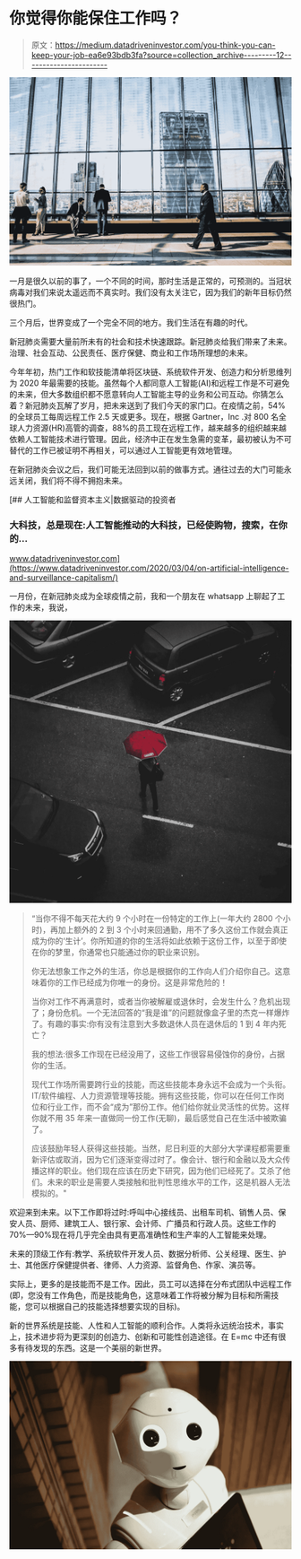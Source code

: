 # 你觉得你能保住工作吗？

> 原文：<https://medium.datadriveninvestor.com/you-think-you-can-keep-your-job-ea6e93bdb3fa?source=collection_archive---------12----------------------->

![](img/ac691510203d01269d06e14f4a1d8f1a.png)

一月是很久以前的事了，一个不同的时间，那时生活是正常的，可预测的。当冠状病毒对我们来说太遥远而不真实时。我们没有太关注它，因为我们的新年目标仍然很热门。

三个月后，世界变成了一个完全不同的地方。我们生活在有趣的时代。

新冠肺炎需要大量前所未有的社会和技术快速跟踪。新冠肺炎给我们带来了未来。治理、社会互动、公民责任、医疗保健、商业和工作场所理想的未来。

今年年初，热门工作和软技能清单将区块链、系统软件开发、创造力和分析思维列为 2020 年最需要的技能。虽然每个人都同意人工智能(AI)和远程工作是不可避免的未来，但大多数组织都不愿意转向人工智能主导的业务和公司互动。你猜怎么着？新冠肺炎瓦解了岁月，把未来送到了我们今天的家门口。在疫情之前，54%的全球员工每周远程工作 2.5 天或更多。现在，根据 Gartner，Inc .对 800 名全球人力资源(HR)高管的调查，88%的员工现在远程工作，越来越多的组织越来越依赖人工智能技术进行管理。因此，经济中正在发生急需的变革，最初被认为不可替代的工作已被证明不再相关，可以通过人工智能更有效地管理。

在新冠肺炎会议之后，我们可能无法回到以前的做事方式。通往过去的大门可能永远关闭，我们将不得不拥抱未来。

[](https://www.datadriveninvestor.com/2020/03/04/on-artificial-intelligence-and-surveillance-capitalism/) [## 人工智能和监督资本主义|数据驱动的投资者

### 大科技，总是现在:人工智能推动的大科技，已经使购物，搜索，在你的…

www.datadriveninvestor.com](https://www.datadriveninvestor.com/2020/03/04/on-artificial-intelligence-and-surveillance-capitalism/) 

一月份，在新冠肺炎成为全球疫情之前，我和一个朋友在 whatsapp 上聊起了工作的未来，我说，

![](img/1cf8bf264f96eb6e7c8d5405458927f3.png)

> “当你不得不每天花大约 9 个小时在一份特定的工作上(一年大约 2800 个小时)，再加上额外的 2 到 3 个小时来回通勤，用不了多久这份工作就会真正成为你的‘生计’。你所知道的你的生活将如此依赖于这份工作，以至于即使在你的梦里，你通常也只能通过你的职业来识别。
> 
> 你无法想象工作之外的生活，你总是根据你的工作向人们介绍你自己。这意味着你的工作已经成为你唯一的身份。这是非常危险的！
> 
> 当你对工作不再满意时，或者当你被解雇或退休时，会发生什么？危机出现了；身份危机。一个无法回答的“我是谁”的问题就像盒子里的杰克一样爆炸了。有趣的事实:你有没有注意到大多数退休人员在退休后的 1 到 4 年内死亡？
> 
> 我的想法:很多工作现在已经没用了，这些工作很容易侵蚀你的身份，占据你的生活。
> 
> 现代工作场所需要跨行业的技能，而这些技能本身永远不会成为一个头衔。IT/软件编程、人力资源管理等技能。拥有这些技能，你可以在任何工作岗位和行业工作，而不会“成为”那份工作。他们给你就业灵活性的优势。这样你就不用 35 年来一直做同一份工作(无聊)，最后感觉自己在生活中被欺骗了。
> 
> 应该鼓励年轻人获得这些技能。当然，尼日利亚的大部分大学课程都需要重新评估或取消，因为它们逐渐变得过时了。像会计、银行和金融以及大众传播这样的职业。他们现在应该在历史下研究，因为他们已经死了。艾杀了他们。未来的职业是需要人类接触和批判性思维水平的工作，这是机器人无法模拟的。"

欢迎来到未来。以下工作即将过时:呼叫中心接线员、出租车司机、销售人员、保安人员、厨师、建筑工人、银行家、会计师、广播员和行政人员。这些工作的 70%—90%现在将几乎完全由具有更高准确性和生产率的人工智能来处理。

未来的顶级工作有:教学、系统软件开发人员、数据分析师、公关经理、医生、护士、其他医疗保健提供者、律师、人力资源、监督角色、作家、演员等。

实际上，更多的是技能而不是工作。因此，员工可以选择在分布式团队中远程工作(即，您没有工作角色，而是技能角色，这意味着工作将被分解为目标和所需技能，您可以根据自己的技能选择想要实现的目标)。

新的世界系统是技能、人性和人工智能的顺利合作。人类将永远统治技术，事实上，技术进步将为更深刻的创造力、创新和可能性创造途径。在 E=mc 中还有很多有待发现的东西。这是一个美丽的新世界。

![](img/44c483db59c5fcd254876ddee10507c6.png)